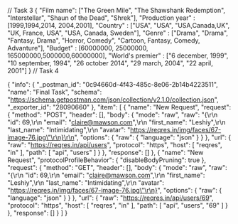 // Task 3
{
    "Film name": ["The Green Mile", "The Shawshank Redemption", "Interstellar", "Shaun of the Dead", "Shrek"],
    "Production year" : [1999,1994,2014, 2004,2001],
    "Country" : ["USA", "USA", "USA,Canada,UK", "UK, France, USA", "USA, Canada, Sweden"],
    "Genre" : ["Drama", "Drama", "Fantasy, Drama", "Horror, Comedy", "Cartoon, Fantasy, Comedy, Advanture"],
    "Budget" : [60000000, 25000000, 165000000,5000000,60000000],
    "World's premier" : ["6 december, 1999", "10 september, 1994", "26 october 2014", "29 march, 2004", "22 april, 2001"]
}
 
// Task 4

{
	"info": {
		"_postman_id": "0c94660d-4f43-485c-8e06-2b14b4223511",
		"name": "Final Task",
		"schema": "https://schema.getpostman.com/json/collection/v2.1.0/collection.json",
		"_exporter_id": "28090660"
	},
	"item": [
		{
			"name": "New Request",
			"request": {
				"method": "POST",
				"header": [],
				"body": {
					"mode": "raw",
					"raw": "{\r\n    \"id\": 69,\r\n    \"email\": \"claire@mawson.com\",\r\n    \"first_name\": \"Leshiy\",\r\n    \"last_name\": \"Intimidating\",\r\n    \"avatar\": \"https://reqres.in/img/faces/67-image-76.jpg\"\r\n}\r\n",
					"options": {
						"raw": {
							"language": "json"
						}
					}
				},
				"url": {
					"raw": "https://reqres.in/api/users",
					"protocol": "https",
					"host": [
						"reqres",
						"in"
					],
					"path": [
						"api",
						"users"
					]
				}
			},
			"response": []
		},
		{
			"name": "New Request",
			"protocolProfileBehavior": {
				"disableBodyPruning": true
			},
			"request": {
				"method": "GET",
				"header": [],
				"body": {
					"mode": "raw",
					"raw": "{\r\n    \"id\": 69,\r\n    \"email\": \"claire@mawson.com\",\r\n    \"first_name\": \"Leshiy\",\r\n    \"last_name\": \"Intimidating\",\r\n    \"avatar\": \"https://reqres.in/img/faces/67-image-76.jpg\"\r\n}",
					"options": {
						"raw": {
							"language": "json"
						}
					}
				},
				"url": {
					"raw": "https://reqres.in/api/users/69",
					"protocol": "https",
					"host": [
						"reqres",
						"in"
					],
					"path": [
						"api",
						"users",
						"69"
					]
				}
			},
			"response": []
		}
	]
}
